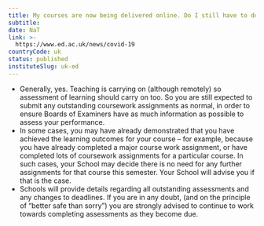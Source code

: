 ```yaml
---
title: My courses are now being delivered online. Do I still have to do coursework assessments?
subtitle: 
date: NaT
link: >-
  https://www.ed.ac.uk/news/covid-19
countryCode: uk
status: published
instituteSlug: uk-ed
---
```

  * Generally, yes. Teaching is carrying on (although remotely) so assessment of learning should carry on too. So you are still expected to submit any outstanding coursework assignments as normal, in order to ensure Boards of Examiners have as much information as possible to assess your performance. 
  * In some cases, you may have already demonstrated that you have achieved the learning outcomes for your course – for example, because you have already completed a major course work assignment, or have completed lots of coursework assignments for a particular course. In such cases, your School may decide there is no need for any further assignments for that course this semester. Your School will advise you if that is the case.
  * Schools will provide details regarding all outstanding assessments and any changes to deadlines. If you are in any doubt, (and on the principle of “better safe than sorry”) you are strongly advised to continue to work towards completing assessments as they become due.


